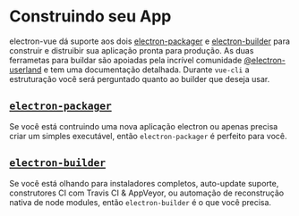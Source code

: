 # Construindo seu App

electron-vue dá suporte aos dois [electron-packager](https://github.com/electron-userland/electron-packager) e [electron-builder](https://github.com/electron-userland/electron-builder) para construir e distruibir sua aplicação pronta para produção. As duas ferrametas para buildar são apoiadas pela incrível comunidade [@electron-userland](https://github.com/electron-userland) e tem uma documentação detalhada. Durante `vue-cli` a estruturação você será perguntado quanto ao builder que deseja usar.

## [`electron-packager`](using-electron-packager.md)

Se você está contruindo uma nova aplicação electron ou apenas precisa criar um simples executável, então `electron-packager` é perfeito para você.

## [`electron-builder`](using-electron-builder.md)

Se você está olhando para instaladores completos, auto-update suporte, construtores CI com Travis CI & AppVeyor, ou automação de reconstrução nativa de node modules, então `electron-builder` é o que você precisa.

